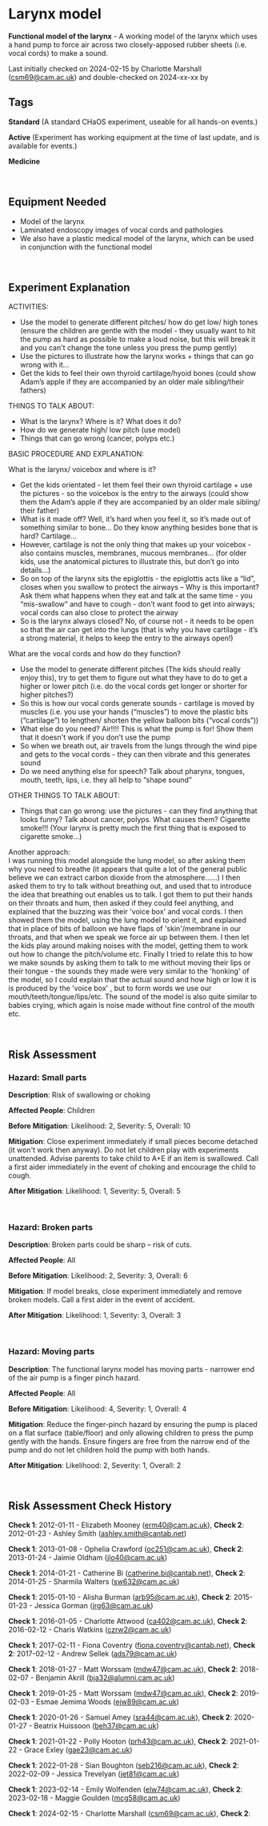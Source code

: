 # Larynx model

**Functional model of the larynx** - A working model of the larynx which uses a hand pump to force air across two closely-apposed rubber sheets (i.e. vocal cords) to make a sound.

Last initially checked on 2024-02-15 by Charlotte Marshall (csm69@cam.ac.uk) and double-checked on 2024-xx-xx by 

## Tags
<!--- Start Tags (DO NOT REMOVE THIS COMMENT) --->

**Standard** (A standard CHaOS experiment, useable for all hands-on events.)

**Active** (Experiment has working equipment at the time of last update, and is available for events.)

**Medicine**
<!--- End Tags (DO NOT REMOVE THIS COMMENT) --->

<br/>

## Equipment Needed 
- Model of the larynx
- Laminated endoscopy images of vocal cords and pathologies
- We also have a plastic medical model of the larynx, which can be used in conjunction with the functional model

<br/>

## Experiment Explanation 

ACTIVITIES:

- Use the model to generate different pitches/ how do get low/ high tones (ensure the children are gentle with the model - they usually want to hit the pump as hard as possible to make a loud noise, but this will break it and you can't change the tone unless you press the pump gently)
- Use the pictures to illustrate how the larynx works + things that can go wrong with it...
- Get the kids to feel their own thyroid cartilage/hyoid bones (could show Adam’s apple if they are accompanied by an older male sibling/their fathers)

THINGS TO TALK ABOUT:

- What is the larynx? Where is it? What does it do?
- How do we generate high/ low pitch (use model)
- Things that can go wrong (cancer, polyps etc.)

BASIC PROCEDURE AND EXPLANATION:

What is the larynx/ voicebox and where is it?

- Get the kids orientated - let them feel their own thyroid cartilage + use the pictures - so the voicebox is the entry to the airways (could show them the Adam’s apple if they are accompanied by an older male sibling/ their father)
- What is it made off? Well, it’s hard when you feel it, so it’s made out of something similar to bone... Do they know anything besides bone that is hard? Cartilage...
- However, cartilage is not the only thing that makes up your voicebox - also contains muscles, membranes, mucous membranes... (for older kids, use the anatomical pictures to illustrate this, but don’t go into details...)
- So on top of the larynx sits the epiglottis - the epiglottis acts like a “lid”, closes when you swallow to protect the airways – Why is this important? Ask them what happens when they eat and talk at the same time - you “mis-swallow” and have to cough - don’t want food to get into airways; vocal cords can also close to protect the airway
- So is the larynx always closed? No, of course not - it needs to be open so that the air can get into the lungs (that is why you have cartilage - it’s a strong material, it helps to keep the entry to the airways open!)

What are the vocal cords and how do they function?

- Use the model to generate different pitches (The kids should really enjoy this), try to get them to figure out what they have to do to get a higher or lower pitch (i.e. do the vocal cords get longer or shorter for higher pitches?)
- So this is how our vocal cords generate sounds - cartilage is moved by muscles (i.e. you use your hands (“muscles”) to move the plastic bits (“cartilage”) to lengthen/ shorten the yellow balloon bits (“vocal cords”))
- What else do you need? Air!!!! This is what the pump is for! Show them that it doesn't work if you don’t use the pump
- So when we breath out, air travels from the lungs through the wind pipe and gets to the vocal cords - they can then vibrate and this generates sound
- Do we need anything else for speech? Talk about pharynx, tongues, mouth, teeth, lips, i.e. they all help to “shape sound”

OTHER THINGS TO TALK ABOUT:

- Things that can go wrong: use the pictures - can they find anything that looks funny? Talk about cancer, polyps. What causes them? Cigarette smoke!!! (Your larynx is pretty much the first thing that is exposed to cigarette smoke...)

Another approach:  
I was running this model alongside the lung model, so after asking them why you need to breathe (it appears that quite a lot of the general public believe we can extract carbon dioxide from the atmosphere......) I then asked them to try to talk without breathing out, and used that to introduce the idea that breathing out enables us to talk. I got them to put their hands on their throats and hum, then asked if they could feel anything, and explained that the buzzing was their 'voice box' and vocal cords. I then showed them the model, using the lung model to orient it, and explained that in place of bits of balloon we have flaps of 'skin'/membrane in our throats, and that when we speak we force air up between them. I then let the kids play around making noises with the model, getting them to work out how to change the pitch/volume etc. Finally I tried to relate this to how we make sounds by asking them to talk to me without moving their lips or their tongue - the sounds they made were very similar to the 'honking' of the model, so I could explain that the actual sound and how high or low it is is produced by the 'voice box' , but to form words we use our mouth/teeth/tongue/lips/etc. The sound of the model is also quite similar to babies crying, which again is noise made without fine control of the mouth etc.  



<br/>

## Risk Assessment

### **Hazard**: Small parts

**Description**: Risk of swallowing or choking

**Affected People**: Children

**Before Mitigation**: Likelihood: 2, Severity: 5, Overall: 10

**Mitigation**: Close experiment immediately if small pieces become detached (it won't work then anyway). Do not let children play with experiments unattended. Advise parents to take child to A+E if an item is swallowed. Call a first aider immediately in the event of choking and encourage the child to cough.

**After Mitigation**: Likelihood: 1, Severity: 5, Overall: 5

<br/>

### **Hazard**: Broken parts

**Description**: Broken parts could be sharp – risk of cuts.

**Affected People**: All

**Before Mitigation**: Likelihood: 2, Severity: 3, Overall: 6

**Mitigation**: If model breaks, close experiment immediately and remove broken models. Call a first aider in the event of accident.

**After Mitigation**: Likelihood: 1, Severity: 3, Overall: 3

<br/>

### **Hazard**: Moving parts

**Description**: The functional larynx model has moving parts - narrower end of the air pump is a finger pinch hazard.

**Affected People**: All

**Before Mitigation**: Likelihood: 4, Severity: 1, Overall: 4

**Mitigation**: Reduce the finger-pinch hazard by ensuring the pump is placed on a flat surface (table/floor) and only allowing children to press the pump gently with the hands. Ensure fingers are free from the narrow end of the pump and do not let children hold the pump with both hands.

**After Mitigation**: Likelihood: 2, Severity: 1, Overall: 2

<br/>

## Risk Assessment Check History 

**Check 1**: 2012-01-11 - Elizabeth Mooney (erm40@cam.ac.uk), **Check 2**: 2012-01-23 - Ashley Smith (ashley.smith@cantab.net)

**Check 1**: 2013-01-08 - Ophelia Crawford (oc251@cam.ac.uk), **Check 2**: 2013-01-24 - Jaimie Oldham (jlo40@cam.ac.uk)

**Check 1**: 2014-01-21 - Catherine Bi (catherine.bi@cantab.net), **Check 2**: 2014-01-25 - Sharmila Walters (sw632@cam.ac.uk)

**Check 1**: 2015-01-10 - Alisha Burman (arb95@cam.ac.uk), **Check 2**: 2015-01-23 - Jessica Gorman (jrg63@cam.ac.uk)

**Check 1**: 2016-01-05 - Charlotte Attwood (ca402@cam.ac.uk), **Check 2**: 2016-02-12 - Charis Watkins (czrw2@cam.ac.uk)

**Check 1**: 2017-02-11 - Fiona Coventry (fiona.coventry@cantab.net), **Check 2**: 2017-02-12 - Andrew Sellek (ads79@cam.ac.uk)

**Check 1**: 2018-01-27 - Matt Worssam (mdw47@cam.ac.uk), **Check 2**: 2018-02-07 - Benjamin Akrill (bja32@alumni.cam.ac.uk)

**Check 1**: 2019-01-25 - Matt Worssam (mdw47@cam.ac.uk), **Check 2**: 2019-02-03 - Esmae Jemima Woods (ejw89@cam.ac.uk)

**Check 1**: 2020-01-26 - Samuel Amey (sra44@cam.ac.uk), **Check 2**: 2020-01-27 - Beatrix Huissoon (beh37@cam.ac.uk)

**Check 1**: 2021-01-22 - Polly Hooton (prh43@cam.ac.uk), **Check 2**: 2021-01-22 - Grace Exley (gae23@cam.ac.uk)

**Check 1**: 2022-01-28 - Sian Boughton (seb216@cam.ac.uk), **Check 2**: 2022-02-09 - Jessica Trevelyan (jet81@cam.ac.uk)

**Check 1**: 2023-02-14 - Emily Wolfenden (elw74@cam.ac.uk), **Check 2**: 2023-02-18 - Maggie Goulden (mcg58@cam.ac.uk)

**Check 1**: 2024-02-15 - Charlotte Marshall (csm69@cam.ac.uk), **Check 2**:
